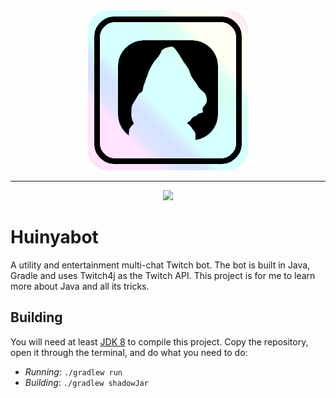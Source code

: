 <div align="center">
    <img src="logo.png" />
    <hr>
    <a href="https://github.com/ilotterytea/bot/actions/workflows/release.yml"><img src="https://github.com/ilotterytea/bot/actions/workflows/release.yml/badge.svg" /></a>
</div>

# Huinyabot
A utility and entertainment multi-chat Twitch bot. The bot is built in Java, Gradle and uses Twitch4j as the Twitch API.
This project is for me to learn more about Java and all its tricks.

## Building
You will need at least [JDK 8](https://adoptium.net/temurin/releases/?version=8) to compile this project. Copy the repository, open it through the terminal, and do what you need to do:
+ *Running*: `./gradlew run`
+ *Building*: `./gradlew shadowJar`
